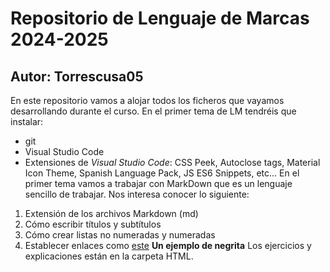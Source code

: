 # Repositorio de Lenguaje de Marcas 2024-2025
## Autor: Torrescusa05
 En este repositorio vamos a alojar todos los ficheros que vayamos desarrollando durante el curso. En el primer tema de LM tendréis que instalar:
 - git
 - Visual Studio Code
 - Extensiones de *Visual Studio Code*: CSS Peek, Autoclose tags, Material Icon Theme, Spanish Language Pack, JS ES6 Snippets, etc...
 En el primer tema vamos a trabajar con MarkDown que es un lenguaje sencillo de trabajar. Nos interesa conocer lo siguiente:
 1. Extensión de los archivos Markdown (md)
 2. Cómo escribir títulos y subtítulos
 3. Cómo crear listas no numeradas y numeradas
 4. Establecer enlaces como [este](https://elpais.com)
 **Un ejemplo de negrita**
Los ejercicios y explicaciones están en la carpeta HTML.